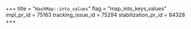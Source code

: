 +++
title = "`HashMap::into_values`"
flag = "map_into_keys_values"
impl_pr_id = 75163
tracking_issue_id = 75294
stabilization_pr_id = 84328
+++
